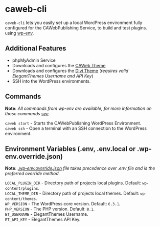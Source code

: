 # caweb-cli
`caweb-cli` lets you easily set up a local WordPress environment fully configured for the CAWebPublishing Service, to build and test plugins. using [wp-env](https://www.npmjs.com/package/@wordpress/env). 

## Additional Features
- phpMyAdmin Service  
- Downloads and configures the [CAWeb Theme](https://github.com/CA-cODE-Works/CAWeb)  
- Downloads and configures the [Divi Theme](https://www.elegantthemes.com/gallery/divi/) (*requires valid ElegantThemes Username and API Key*)
- SSH into the WordPress environments.

## Commands
**Note:** *All commands from wp-env are available, for more information on those commands [see](https://www.npmjs.com/package/@wordpress/env).*  

`caweb start` - Starts the CAWebPublishing WordPress Environment.  
`caweb ssh` - Open a terminal with an SSH connection to the WordPress environment.

## Environment Variables (.env, .env.local or .wp-env.override.json)
**Note:** *[.wp-env.override.json](https://www.npmjs.com/package/@wordpress/env#wp-envoverridejson) file takes precedence over .env file and is the preferred override method.*  

`LOCAL_PLUGIN_DIR` - Directory path of projects local plugins. Default: `wp-content/plugins`.  
`LOCAL_THEME_DIR` - Directory path of projects local themes. Default: `wp-content/themes`.  
`WP_VERSION` - The WordPress core version. Default: `6.3.1`.  
`PHP_VERSION` - The PHP version. Default: `8.1`.  
`ET_USERNAME` -  ElegantThemes Username.  
`ET_API_KEY` - ElegantThemes API Key.